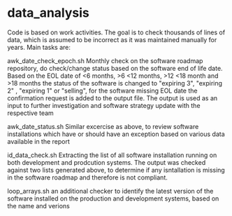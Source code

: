 # data_analysis
Code is based on work activities. The goal is to check thousands of lines of data, which is assumed to be incorrect as it was maintained manually for years. Main tasks are:

awk_date_check_epoch.sh 
Monthly check on the software roadmap repository, do check/change status based on the software end of life date. Based on the EOL date of <6 months, >6 <12 months, >12 <18 month and >18 months the status of the software is changed to "expiring 3", "expiring 2" , "expiring 1" or "selling", for the software missing EOL date the confirmation request is added to the output file.
The output is used as an input to further investigation and software strategy update with the respective team

awk_date_status.sh
Similar excercise as above, to review software installations which have or should have an exception based on various data available in the report

id_data_check.sh
Extracting the list of all software installation running on both development and prodcution systems. The output was checked against two lists generated above, to determine if any isntallation is missing in the software roadmap and therefore is not compliant.

loop_arrays.sh
an additional checker to identify the latest version of the software installed on the production and development systems, based on the name and verions
